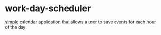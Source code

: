 # work-day-scheduler
simple calendar application that allows a user to save events for each hour of the day
